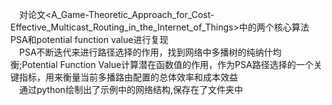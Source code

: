 &emsp;对论文<A_Game-Theoretic_Approach_for_Cost-Effective_Multicast_Routing_in_the_Internet_of_Things>中的两个核心算法PSA和potential function value进行复现   
&emsp;PSA不断迭代来进行路径选择的作用，找到网络中多播树的纯纳什均衡;Potential Function Value计算潜在函数值的作用，作为PSA路径选择的一个关键指标，用来衡量当前多播路由配置的总体效率和成本效益  
&emsp;通过python绘制出了示例中的网络结构,保存在了文件夹中  
